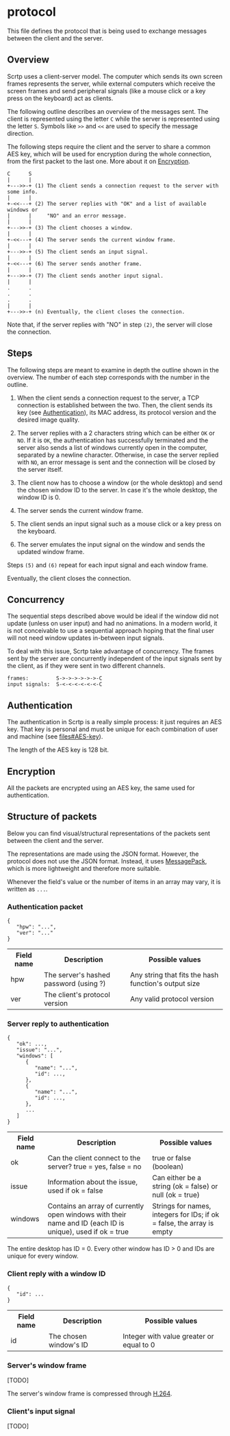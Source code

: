 # protocol

This file defines the protocol that is being used to exchange messages between
the client and the server.

## Overview

Scrtp uses a client-server model. The computer which sends its own screen
frames represents the server, while external computers which receive the screen
frames and send peripheral signals (like a mouse click or a key press on the
keyboard) act as clients.

The following outline describes an overview of the messages sent. The client is
represented using the letter `C` while the server is represented using the
letter `S`. Symbols like `>>` and `<<` are used to specify the message
direction.

The following steps require the client and the server to share a common AES key,
which will be used for encryption during the whole connection, from the first
packet to the last one. More about it on [Encryption](#Encryption).

```
C      S
|      |
+--->>-+ (1) The client sends a connection request to the server with some info.
|      |
+-<<---+ (2) The server replies with "OK" and a list of available windows or
|      |     "NO" and an error message.
|      |
+--->>-+ (3) The client chooses a window.
|      |
+-<<---+ (4) The server sends the current window frame.
|      |
+--->>-+ (5) The client sends an input signal.
|      |
+-<<---+ (6) The server sends another frame.
|      |
+--->>-+ (7) The client sends another input signal.
|      |
.      .
.      .
.      .
|      |
+--->>-+ (n) Eventually, the client closes the connection.
```

Note that, if the server replies with "NO" in step `(2)`, the server will close
the connection.

## Steps

The following steps are meant to examine in depth the outline shown in the
overview. The number of each step corresponds with the number in the outline.

 1. When the client sends a connection request to the server, a TCP connection
    is established between the two. Then, the client sends its key (see
    [Authentication](#Authentication)), its MAC address, its protocol version
    and the desired image quality.

 2. The server replies with a 2 characters string which can be either `OK` or
    `NO`. If it is `OK`, the authentication has successfully terminated and the
    server also sends a list of windows currently open in the computer,
    separated by a newline character. Otherwise, in case the server replied with
    `NO`, an error message is sent and the connection will be closed by the
    server itself.

 3. The client now has to choose a window (or the whole desktop) and send the
    chosen window ID to the server. In case it's the whole desktop, the window
    ID is 0.

 4. The server sends the current window frame.

 5. The client sends an input signal such as a mouse click or a key press on the
    keyboard.

 6. The server emulates the input signal on the window and sends the updated
    window frame.

Steps `(5)` and `(6)` repeat for each input signal and each window frame.

Eventually, the client closes the connection.

## Concurrency

The sequential steps described above would be ideal if the window did not update
(unless on user input) and had no animations. In a modern world, it is not
conceivable to use a sequential approach hoping that the final user will not
need window updates in-between input signals.

To deal with this issue, Scrtp take advantage of concurrency. The frames sent by
the server are concurrently independent of the input signals sent by the client,
as if they were sent in two different channels.

```
frames:         S->->->->->->-C
input signals:  S-<-<-<-<-<-<-C
```

## Authentication

The authentication in Scrtp is a really simple process: it just requires an AES
key. That key is personal and must be unique for each combination of user and
machine (see [files#AES-key](files.md#AES-key)).

The length of the AES key is 128 bit.

## Encryption

All the packets are encrypted using an AES key, the same used for
authentication.

## Structure of packets

Below you can find visual/structural representations of the packets sent between
the client and the server.

The representations are made using the JSON format. However, the protocol does
not use the JSON format. Instead, it uses [MessagePack](https://msgpack.org/),
which is more lightweight and therefore more suitable.

Whenever the field's value or the number of items in an array may vary, it is
written as `...`.

### Authentication packet

```
{
   "hpw": "...",
   "ver": "..."
}
```

<table>
   <tr>
      <th> Field name </th>
      <th> Description </th>
      <th> Possible values </th>
   </tr>
      <td> hpw </td>
      <td> The server's hashed password (using ?) </td>
      <td> Any string that fits the hash function's output size </td>
   <tr>
   </tr>
   <tr>
      <td> ver </td>
      <td> The client's protocol version </td>
      <td> Any valid protocol version </td>
   </tr>
</table>

### Server reply to authentication

```
{
   "ok": ...,
   "issue": "...",
   "windows": [
      {
         "name": "...",
         "id": ...,
      },
      {
         "name": "...",
         "id": ...,
      },
      ...
   ]
}
```

<table>
   <tr>
      <th> Field name </th>
      <th> Description </th>
      <th> Possible values </th>
   </tr>
   <tr>
      <td> ok </td>
      <td> Can the client connect to the server? true = yes, false = no </td>
      <td> true or false (boolean) </td>
   </tr>
   <tr>
      <td> issue </td>
      <td> Information about the issue, used if ok = false </td>
      <td> Can either be a string (ok = false) or null (ok = true) </td>
   </tr>
   <tr>
      <td> windows </td>
      <td> Contains an array of currently open windows with their name and ID
         (each ID is unique), used if ok = true </td>
      <td> Strings for names, integers for IDs; if ok = false, the array is
         empty </td>
   </tr>
</table>

The entire desktop has ID = 0. Every other window has ID > 0 and IDs are unique
for every window.

### Client reply with a window ID

```
{
   "id": ...
}
```

<table>
   <tr>
      <th> Field name </th>
      <th> Description </th>
      <th> Possible values </th>
   </tr>
   <tr>
      <td> id </td>
      <td> The chosen window's ID </td>
      <td> Integer with value greater or equal to 0 </td>
   </tr>
</table>

### Server's window frame

[TODO]

<!--

Lossless frame compression is one of the key features of this protocol, since it
provides a fast way to send big amounts of data. To make it even faster, it does
not compress the whole image but instead it implements an algorithm to find the
parts of that image that has changed.

```
size (bytes)  0   4   8      12       16                 n
              +---+---+-------+--------+-----------------+
              | x | y | width | height | compWindowFrame |
              +---+---+-------+--------+-----------------+
```

The fields `x`, `y`, `width` and `height` are stored as big-endian unsigned
integers. The `compWindowFrame` field represents the content of the compressed
window frame. The compression algorithm used to compress the window frame is
[Zstandard](https://en.wikipedia.org/wiki/Zstandard).

-->

The server's window frame is compressed through [H.264](https://en.wikipedia.org/wiki/Advanced_Video_Coding). 

### Client's input signal

[TODO]

<!--

```
size (bytes)  0      1        5        9
              +------+--------+--------+
              | type | value1 | value2 |
              +------+--------+--------+
```

The `type` field represents the type (or "source") of input (e.g. keyboard,
mouse click, mouse movement, etc...) as an enumeration stored in a 8-bit-long
integer.

The fields `value1` and `value2` represent the values of the input source (e.g.
which keyboard key has been pressed, which position the mouse was in when one of
its buttons has been clicked, etc...) as enumerations stored in 32-bit-long
integers.

The meaning of the fields `value1` and `value2` differ basing on the value of
`type`.

#### Input signal enumeration

The following table maps the possible enumeration values in the `type` field.
The table also contains an explaination of the meaning of the fields `value1`
and `value2` based on the value of `type`.

<table>
   <tr>
      <th> type </th>
      <th> meaning </th>
      <th> meaning of value1 and value2 </th>
   </tr>
   <tr>
      <td> 0 </td>
      <td> keyboard key press </td>
      <td rowspan="2">
         The field value1 is used to represent a UTF-8 character. In case there
         is a modifier key (any key that does not provide any UTF-8 character by
         itself, except for SHIFT) among the pressed keys, it is going to be
         identified as a combination of keys and each byte of value1 and value2
         will store a keyboard key, identified by an enumeration (see below).
      </td>
   </tr>
   <tr>
      <td> 1 </td>
      <td> keyboard key release </td>
   </tr>
   <tr>
      <td> 2 </td>
      <td> mouse left click </td>
      <td rowspan="3">
         The fields value1 and value2 represent respectively the x-axis and
         y-axis mouse coordinates.
      </td>
   </tr>
   <tr>
      <td> 3 </td>
      <td> mouse middle click </td>
   </tr>
   <tr>
      <td> 4 </td>
      <td> mouse right click </td>
   </tr>
</table>

The following table maps the possible enumeration values with keyboard keys and
it is used in case the pressed keys contain a modifier key. The missing keys are
mapped in the same way as they are in the ASCII standard (e.g. alphanumeric
characters). The value 0 is reserved to mark the end of the combination.

<table>
   <tr>
      <th> value </th>
      <th> key </th>
   </tr>
   <tr>
      <td> 1 </td>
      <td> SHIFT </td>
   </tr>
   <tr>
      <td> 2 </td>
      <td> CTRL (Control) </td>
   </tr>
   <tr>
      <td> 3 </td>
      <td> ALT </td>
   </tr>
   <tr>
      <td> 4 </td>
      <td> SUPER </td>
   </tr>
   [TODO]
</table>

-->
